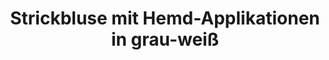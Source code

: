 ---
description_SEO: 
  Graues Feinstrick-Oberteil aus dünnem Stoff. Runder Auschnitt. Weisse Hemd-Applikationen an der Taille sowie den Ärmeln von Selvii.
templateKey: produkt
new: true
available: true
category': pullover
size:
  - size: S/M
color:
  - color: grau-weiß
title: Strickbluse mit Hemd-Applikationen in grau-weiß
productinfo: >-
  100% Polyester.30°C Wäsche. Nicht bleichen. Behandlung mit Perchlorethylen. Nicht trockenreinigen. Nicht heiß bügeln.
modelinfo: 'Modelgröße 168cm.'
price: '25.95'
description: Graues Feinstrick-Oberteil aus dünnem Stoff. Runder Auschnitt. Weisse Hemd-Applikationen an der Taille sowie den Ärmeln.
featuredImage: /img/08_Selvi_Strickbluse mit Hemd-Applikationen grau-weiß_1.jpg
gallery:
  - alt: Strickbluse mit Hemd-Applikationen in grau-weiß von selvii
    image: /img/08_Selvi_Strickbluse mit Hemd-Applikationen grau-weiß_1.jpg
  - alt: Strickbluse mit Hemd-Applikationen in grau-weiß von selvii
    image: /img/08_Selvi_Strickbluse mit Hemd-Applikationen grau-weiß_2.jpg
  - alt: Strickbluse mit Hemd-Applikationen in grau-weiß von selvii
    image: /img/08_Selvi_Strickbluse mit Hemd-Applikationen grau-weiß_3.jpg
tags:
  - Bluse
---